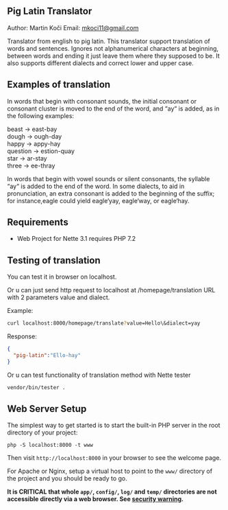 Pig Latin Translator
--------------------
Author: Martin Koči
Email: mkoci11@gmail.com

Translator from english to pig latin. This translator support translation of words and sentences. Ignores
not alphanumerical characters at beginning, between words and ending it just leave them where they supposed to be.
It also supports different dialects and correct lower and upper case.

Examples of translation
-----------------------
In words that begin with consonant sounds, the initial consonant or consonant cluster is
moved to the end of the word, and “ay“ is added, as in the following examples:

beast → east-bay </br>
dough → ough-day </br>
happy → appy-hay </br>
question → estion-quay </br>
star → ar-stay </br>
three → ee-thray </br>

In words that begin with vowel sounds or silent consonants, the syllable “ay“ is added to the
end of the word. In some dialects, to aid in pronunciation, an extra consonant is added to the
beginning of the suffix; for instance,eagle could yield eagle‘yay, eagle‘way, or eagle‘hay.

Requirements
------------

- Web Project for Nette 3.1 requires PHP 7.2

Testing of translation
----------------------

You can test it in browser on localhost.

Or u can just send http request to localhost at /homepage/translation URL with 2 parameters value and dialect.

Example:
```bash
curl localhost:8000/homepage/translate?value=Hello\&dialect=yay
```

Response:
```json
{
  "pig-latin":"Ello-hay"
}
```

Or u can test functionality of translation method with Nette tester

```bash
vendor/bin/tester .
```

Web Server Setup
----------------

The simplest way to get started is to start the built-in PHP server in the root directory of your project:

	php -S localhost:8000 -t www

Then visit `http://localhost:8000` in your browser to see the welcome page.

For Apache or Nginx, setup a virtual host to point to the `www/` directory of the project and you
should be ready to go.

**It is CRITICAL that whole `app/`, `config/`, `log/` and `temp/` directories are not accessible directly
via a web browser. See [security warning](https://nette.org/security-warning).**
